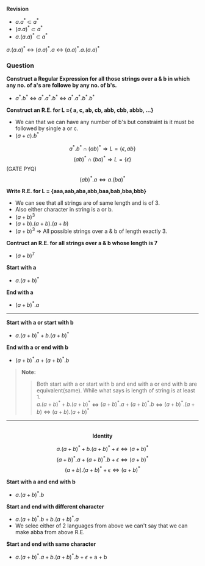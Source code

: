 **Revision**
- $a.a^{*}$ $\subset$ $a^{*}$
- $(a.a)^{*}$ $\subset$ $a^{*}$
- $a.(a.a)^{*}$ $\subset$ $a^{*}$  

$a.(a.a)^{*}$ <-> $(a.a)^{*}.a$ <-> $(a.a)^{*}.a.(a.a)^{*}$

### Question
**Construct a Regular Expression for all those strings over a & b in which any no. of a's are followe by any no. of b's.**  
- $a^{*}.b^{*}$ $\Leftrightarrow$ $a^{*}.a^{*}.b^{*}$ $\Leftrightarrow$ $a^{*}.a^{*}.b^{*}.b^{*}$  

**Construct an R.E. for L ={ a, c, ab, cb, abb, cbb, abbb, ...}**
- We can that we can have any number of b's but constraint is it must be followed by single a or c.
- $(a + c).b^{*}$

$$ a^{*}.b^{*} \cap (ab)^{*} \Rightarrow L = \{ \epsilon, ab \} $$
$$ (ab)^{*} \cap (ba)^{*} \Rightarrow L = \{ \epsilon \} $$
(GATE PYQ)
$$ (ab)^{*}.a \Leftrightarrow a.(ba)^{*} $$

**Write R.E. for L = {aaa,aab,aba,abb,baa,bab,bba,bbb}**
- We can see that all strings are of same length and is of 3.
- Also either character in string is a or b.
- $(a + b)^{3}$
- $(a + b).(a + b).(a + b)$
- $(a + b)^{3}$ $\Rightarrow$ All possible strings over a & b of length exactly 3.

**Contruct an R.E. for all strings over a & b whose length is 7**
- $(a + b)^{7}$

**Start with a**
- $a.(a + b)^{*}$

**End with a**
- $(a + b)^{*}.a$

---
**Start with a or start with b**
- $a.(a + b)^{*} + b.(a + b)^{*}$

**End with a or end with b**
- $(a + b)^{*}.a + (a + b)^{*}.b$

> **Note:**
>> Both start with a or start with b and end with a or end with b are equivalent(same). While what says is length of string is at least 1.  
>> $a.(a + b)^{*} + b.(a + b)^{*}$ $\Leftrightarrow$ $(a + b)^{*}.a + (a + b)^{*}.b$ $\Leftrightarrow$ $(a + b)^{*}.(a + b)$ $\Leftrightarrow$ $(a + b).(a + b)^{*}$
---
<br/>
<center><strong>Identity</strong></center>  

$$ a.(a + b)^{*} + b.(a + b)^{*} + \epsilon \Leftrightarrow (a + b)^{*} $$
$$ (a + b)^{*}.a + (a + b)^{*}.b + \epsilon \Leftrightarrow (a + b)^{*} $$
$$ (a + b).(a + b)^{*} + \epsilon \Leftrightarrow (a + b)^{*} $$

**Start with a and end with b**
- $a.(a + b)^{*}.b$

**Start and end with different character**
- $a.(a + b)^{*}.b + b.(a + b)^{*}.a$
- We selec either of 2 languages from above we can't say that we can make abba from above R.E.

**Start and end with same character**
- $a.(a + b)^{*}.a + b.(a + b)^{*}.b$ + $\epsilon$ + a + b

